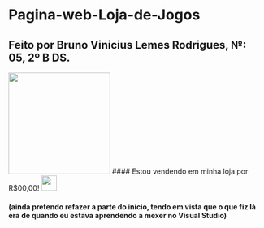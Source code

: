 # Pagina-web-Loja-de-Jogos

## Feito por Bruno Vinicius Lemes Rodrigues, №: 05, 2º B DS. 
<img height="200px" src="https://www.nintendo.com/eu/media/images/10_share_images/games_15/super_nintendo_5/H2x1_SNES_SuperMarioWorld.jpg">  #### Estou vendendo em minha loja por R$00,00! <img height="30px" src="https://github.githubassets.com/images/icons/emoji/trollface.png">

#### (ainda pretendo refazer a parte do início, tendo em vista que o que fiz lá era de quando eu estava aprendendo a mexer no Visual Studio)
